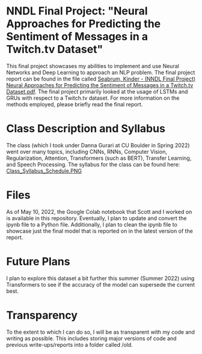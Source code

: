 # NNDL Final Project: "Neural Approaches for Predicting the Sentiment of Messages in a Twitch.tv Dataset"
This final project showcases my abilities to implement and use Neural Networks and Deep Learning to approach an NLP problem. The final project report can be found in the file called [Seabrum, Kinder - (NNDL Final Project) Neural Approaches for Predicting the Sentiment of Messages in a Twitch.tv Dataset.pdf](https://github.com/xjseabrum/nndl_final_project/blob/main/Seabrum%2C%20Kinder%20-%20(NNDL%20Final%20Project)%20Neural%20Approaches%20for%20Predicting%20the%20Sentiment%20of%20Messages%20in%20a%20Twitch.tv%20Dataset.pdf).  The final project primarily looked at the usage of LSTMs and GRUs with respect to a Twitch.tv dataset. For more information on the methods employed, please briefly read the final report.  

# Class Description and Syllabus
The class (which I took under Danna Gurari at CU Boulder in Spring 2022) went over many topics, including CNNs, RNNs, Computer Vision, Regularization, Attention, Transformers (such as BERT), Transfer Learning, and Speech Processing. The syllabus for the class can be found here: [Class_Syllabus_Schedule.PNG](https://github.com/xjseabrum/nndl_final_project/blob/main/Class_Syllabus_Schedule.PNG)

# Files
As of May 10, 2022, the Google Colab notebook that Scott and I worked on is available in this repository.  Eventually, I plan to update and convert the ipynb file to a Python file.  Additionally, I plan to clean the ipynb file to showcase just the final model that is reported on in the latest version of the report.  

# Future Plans
I plan to explore this dataset a bit further this summer (Summer 2022) using Transformers to see if the accuracy of the model can supersede the current best. 

# Transparency
To the extent to which I can do so, I will be as transparent with my code and writing as possible.  This includes storing major versions of code and previous write-ups/reports into a folder called /old.
